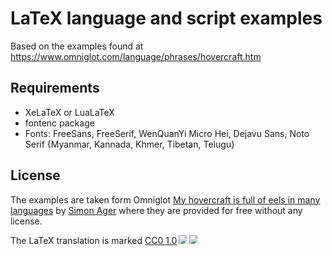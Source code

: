 # LaTeX language and script examples

Based on the examples found at https://www.omniglot.com/language/phrases/hovercraft.htm

## Requirements

- XeLaTeX or LuaLaTeX
- fontenc package
- Fonts: FreeSans, FreeSerif, WenQuanYi Micro Hei, Dejavu Sans, Noto Serif {Myanmar, Kannada, Khmer, Tibetan, Telugu}

## License

The examples are taken form Omniglot <a href="https://www.omniglot.com/language/phrases/hovercraft.htm">My hovercraft is full of eels in many languages</a> by <a href="https://www.omniglot.com/aboutme.htm"> Simon Ager</a> where they are provided for free without any license.

The LaTeX translation is marked <a href="https://creativecommons.org/publicdomain/zero/1.0/">CC0 1.0</a><img src="https://mirrors.creativecommons.org/presskit/icons/cc.svg" style="max-width: 1em;max-height:1em;margin-left: .2em;"><img src="https://mirrors.creativecommons.org/presskit/icons/zero.svg" style="max-width: 1em;max-height:1em;margin-left: .2em;">
